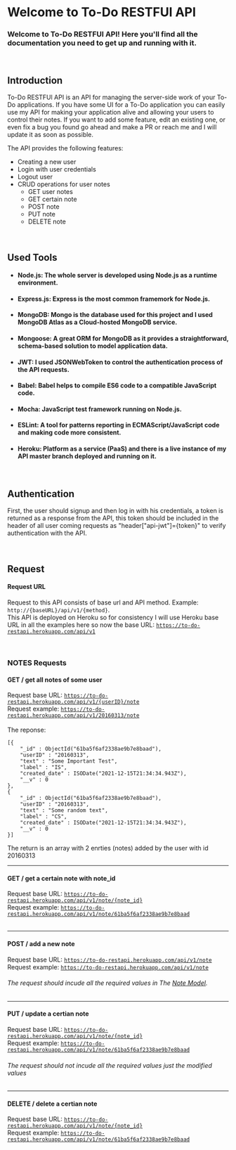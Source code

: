 # Welcome to To-Do RESTFUl API

### Welcome to To-Do RESTFUl API! Here you'll find all the documentation you need to get up and running with it.

<br>

## Introduction

To-Do RESTFUl API is an API for managing the server-side work of your To-Do applications. If you have some UI for a To-Do application you can easily use my API for making your application alive and allowing your users to control their notes. If you want to add some feature, edit an existing one, or even fix a bug you found go ahead and make a PR or reach me and I will update it as soon as possible.

The API provides the following features:
* Creating a new user
* Login with user credentials
* Logout user
* CRUD operations for user notes
  - GET user notes
  - GET certain note
  - POST note
  - PUT note
  - DELETE note

<br>

## Used Tools

* #### Node.js: The whole server is developed using Node.js as a runtime environment.
* #### Express.js: Express is the most common framemork for Node.js.
* #### MongoDB: Mongo is the database used for this project and I used MongoDB Atlas as a Cloud-hosted MongoDB service.
* #### Mongoose: A great ORM for MongoDB as it provides a straightforward, schema-based solution to model application data.
* #### JWT: I used JSONWebToken to control the authentication process of the API requests.
* #### Babel: Babel helps to compile ES6 code to a compatible JavaScript code.
* #### Mocha: JavaScript test framework running on Node.js.
* #### ESLint: A tool for patterns reporting in ECMAScript/JavaScript code and making code more consistent.
* #### Heroku: Platform as a service (PaaS) and there is a live instance of my API master branch deployed and running on it.

<br>

## Authentication

First, the user should signup and then log in with his credentials, a token is returned as a response from the API, this token should be included in the header of all user coming requests as "header["api-jwt"]={token}" to verify authentication with the API.

<br>

## Request

#### Request URL
Request to this API consists of base url and API method. Example: <code>http://{baseURL}/api/v1/{method}</code>.
<br>
This API is deployed on Heroku so for consistency I will use Heroku base URL in all the examples here so now the base URL: <code>https://to-do-restapi.herokuapp.com/api/v1</code>

<br>

### NOTES Requests

#### GET / get all notes of some user
Request base URL: <code>https://to-do-restapi.herokuapp.com/api/v1/{userID}/note</code>
<br>
Request example: <code>https://to-do-restapi.herokuapp.com/api/v1/20160313/note</code>
<br>
<br>
The reponse:
<br>
<pre>
<code>[{
    "_id" : ObjectId("61ba5f6af2338ae9b7e8baad"),
    "userID" : "20160313",
    "text" : "Some Important Test",
    "label" : "IS",
    "created_date" : ISODate("2021-12-15T21:34:34.943Z"),
    "__v" : 0
},
{
    "_id" : ObjectId("61ba5f6af2338ae9b7e8baad"),
    "userID" : "20160313",
    "text" : "Some random text",
    "label" : "CS",
    "created_date" : ISODate("2021-12-15T21:34:34.943Z"),
    "__v" : 0
}]</code>
</pre>
The return is an array with 2 enrties (notes) added by the user with id 20160313
<br>
<hr>

#### GET / get a certain note with note_id

Request base URL: <code>https://to-do-restapi.herokuapp.com/api/v1/note/{note_id}</code>
<br>
Request example: <code>https://to-do-restapi.herokuapp.com/api/v1/note/61ba5f6af2338ae9b7e8baad</code>
<br>
<br>
<hr>

#### POST / add a new note

Request base URL: <code>https://to-do-restapi.herokuapp.com/api/v1/note</code>
<br>
Request example: <code>https://to-do-restapi.herokuapp.com/api/v1/note</code>
<br>
###### The request should incude all the required values in The <a href="https://github.com/lwx-amr/To-Do-RESTFul-API/blob/master/src/repository/noteModel.js" target="_blank">Note Model</a>.
<hr>

#### PUT / update a certian note

Request base URL: <code>https://to-do-restapi.herokuapp.com/api/v1/note/{note_id}</code>
<br>
Request example: <code>https://to-do-restapi.herokuapp.com/api/v1/note/61ba5f6af2338ae9b7e8baad</code>
<br>
###### The request should not incude all the required values just the modified values
<hr>

#### DELETE / delete a certian note

Request base URL: <code>https://to-do-restapi.herokuapp.com/api/v1/note/{note_id}</code>
<br>
Request example: <code>https://to-do-restapi.herokuapp.com/api/v1/note/61ba5f6af2338ae9b7e8baad</code>
<br>
